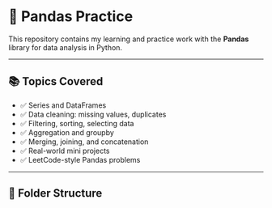 # 🐼 Pandas Practice

This repository contains my learning and practice work with the **Pandas** library for data analysis in Python.

---

## 📚 Topics Covered

- ✅ Series and DataFrames  
- ✅ Data cleaning: missing values, duplicates  
- ✅ Filtering, sorting, selecting data  
- ✅ Aggregation and groupby  
- ✅ Merging, joining, and concatenation  
- ✅ Real-world mini projects  
- ✅ LeetCode-style Pandas problems  

---

## 📂 Folder Structure

